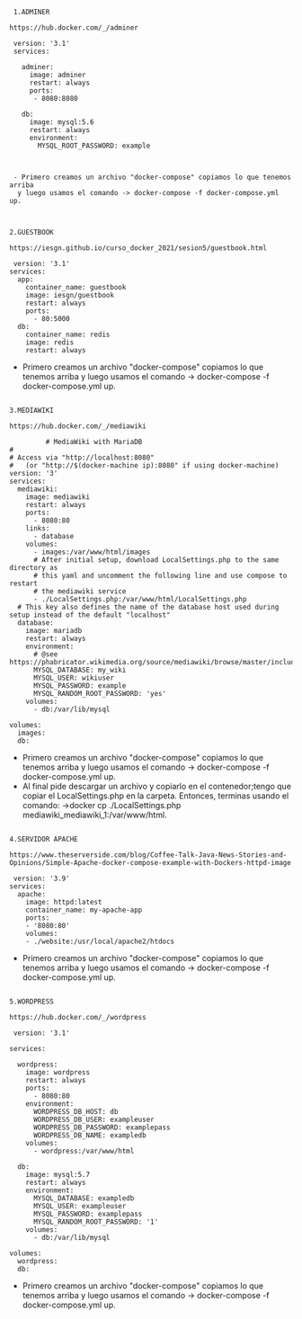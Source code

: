 


     1.ADMINER


```
https://hub.docker.com/_/adminer

 version: '3.1'
 services:

   adminer:
     image: adminer
     restart: always
     ports:
      - 8080:8080

   db:
     image: mysql:5.6
     restart: always
     environment:
       MYSQL_ROOT_PASSWORD: example


       
 - Primero creamos un archivo "docker-compose" copiamos lo que tenemos arriba 
  y luego usamos el comando -> docker-compose -f docker-compose.yml up.
  
```




```

2.GUESTBOOK

```

```
https://iesgn.github.io/curso_docker_2021/sesion5/guestbook.html

 version: '3.1'
services:
  app:
    container_name: guestbook
    image: iesgn/guestbook
    restart: always
    ports:
      - 80:5000
  db:
    container_name: redis
    image: redis
    restart: always
```



 - Primero creamos un archivo "docker-compose" copiamos lo que tenemos arriba  y luego usamos el comando -> docker-compose -f docker-compose.yml up.





 ```

3.MEDIAWIKI

```

```
https://hub.docker.com/_/mediawiki

         # MediaWiki with MariaDB
#
# Access via "http://localhost:8080"
#   (or "http://$(docker-machine ip):8080" if using docker-machine)
version: '3'
services:
  mediawiki:
    image: mediawiki
    restart: always
    ports:
      - 8080:80
    links:
      - database
    volumes:
      - images:/var/www/html/images
      # After initial setup, download LocalSettings.php to the same directory as
      # this yaml and uncomment the following line and use compose to restart
      # the mediawiki service
      - ./LocalSettings.php:/var/www/html/LocalSettings.php
  # This key also defines the name of the database host used during setup instead of the default "localhost"
  database:
    image: mariadb
    restart: always
    environment:
      # @see https://phabricator.wikimedia.org/source/mediawiki/browse/master/includes/DefaultSettings.php
      MYSQL_DATABASE: my_wiki
      MYSQL_USER: wikiuser
      MYSQL_PASSWORD: example
      MYSQL_RANDOM_ROOT_PASSWORD: 'yes'
    volumes:
      - db:/var/lib/mysql

volumes:
  images:
  db:
```



 - Primero creamos un archivo "docker-compose" copiamos lo que tenemos arriba  y luego usamos el comando -> docker-compose -f docker-compose.yml up.
 - Al final pide descargar un archivo y copiarlo en el contenedor;tengo que copiar el LocalSettings.php en la carpeta. Entonces, terminas usando el comando:
        ->docker cp ./LocalSettings.php mediawiki_mediawiki_1:/var/www/html.





 ```

4.SERVIDOR APACHE

```

```
https://www.theserverside.com/blog/Coffee-Talk-Java-News-Stories-and-Opinions/Simple-Apache-docker-compose-example-with-Dockers-httpd-image

 version: '3.9'
services:
  apache:
    image: httpd:latest
    container_name: my-apache-app
    ports:
    - '8080:80'
    volumes:
    - ./website:/usr/local/apache2/htdocs
```



 - Primero creamos un archivo "docker-compose" copiamos lo que tenemos arriba  y luego usamos el comando -> docker-compose -f docker-compose.yml up.




  ```

5.WORDPRESS

```

```
https://hub.docker.com/_/wordpress

 version: '3.1'

services:

  wordpress:
    image: wordpress
    restart: always
    ports:
      - 8080:80
    environment:
      WORDPRESS_DB_HOST: db
      WORDPRESS_DB_USER: exampleuser
      WORDPRESS_DB_PASSWORD: examplepass
      WORDPRESS_DB_NAME: exampledb
    volumes:
      - wordpress:/var/www/html

  db:
    image: mysql:5.7
    restart: always
    environment:
      MYSQL_DATABASE: exampledb
      MYSQL_USER: exampleuser
      MYSQL_PASSWORD: examplepass
      MYSQL_RANDOM_ROOT_PASSWORD: '1'
    volumes:
      - db:/var/lib/mysql

volumes:
  wordpress:
  db:
```



 - Primero creamos un archivo "docker-compose" copiamos lo que tenemos arriba  y luego usamos el comando -> docker-compose -f docker-compose.yml up.












        


